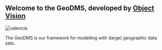 ## Welcome to the GeoDMS, developed by [Object Vision](https://www.objectvision.nl)
![valencia](https://user-images.githubusercontent.com/24246911/207092243-ccdd7cbc-9acf-4e1e-bdb9-1ddc46566661.png)

The GeoDMS is our framework for modelling with (large) geographic data sets.
